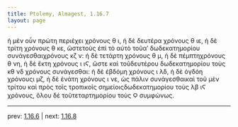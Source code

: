 ```yaml
---
title: Ptolemy, Almagest, 1.16.7
layout: page
---
```


ἡ μὲν οὖν πρώτη περιέχει χρόνους θ ι, ἡ δὲ δευτέρα χρόνους θ ιε, ἡ δὲ τρίτη χρόνους θ κε, ὥστετοὺς ἐπὶ τὸ αὐτὸ τοῦαʹ δωδεκατημορίου συνάγεσθαιχρόνους κζ ν: ἡ δὲ τετάρτη χρόνους θ μ, ἡ δὲ πέμπτηχρόνους θ νη, ἡ δὲ ἕκτη χρόνους ι ιϚ, ὥστε καὶ τοῦδευτέρου δωδεκατημορίου τοὺς κθ νδ χρόνους συνάγεσθαι: ἡ δὲ ἑβδόμη χρόνους ι λδ, ἡ δὲ ὀγδόη χρόνουςι μζ, ἡ δὲ ἐνάτη χρόνους ι νε, ὡς πάλιν συνάγεσθαικαὶ τοῦ μὲν τρίτου καὶ πρὸς τοῖς τροπικοῖς σημείοιςδωδεκατημορίου τοὺς λβ ιϚ χρόνους, ὅλου δὲ τοῦτεταρτημορίου τοὺς Ϙ συμφώνως.

---

prev: [1.16.6](../1.16.6/) | next: [1.16.8](../1.16.8/)

